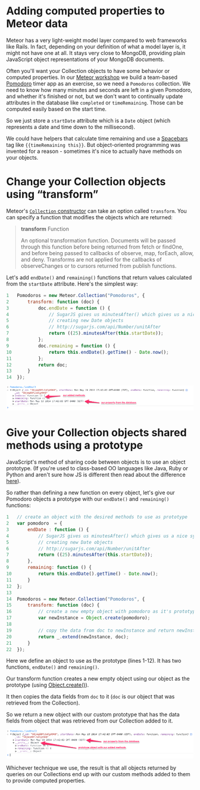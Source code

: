 # Adding computed properties to Meteor data

Meteor has a very light-weight model layer compared to web frameworks like Rails. In fact, depending on your definition of what a model layer is, it might not have one at all. It stays very close to MongoDB, providing plain JavaScript object representations of your MongoDB documents.

Often you'll want your Collection objects to have some behavior or computed properties. In our [Meteor workshop](http://www.okgrow.com/meteor/learn/) we build a team-based [Pomodoro](http://en.wikipedia.org/wiki/Pomodoro_Technique) timer app as an exercise, so we need a `Pomodoros` collection. We need to know how many minutes and seconds are left in a given Pomodoro, and whether it's finished or not, but we don't want to continually update attributes in the database like `completed` or `timeRemaining`. Those can be computed easily based on the start time.

So we just store a `startDate` attribute which is a `Date` object (which represents a date and time down to the millisecond).

We could have helpers that calculate time remaining and use a [Spacebars](https://github.com/meteor/meteor/blob/master/packages/spacebars/README.md) tag like `{{timeRemaining this}}`. But object-oriented programming was invented for a reason - sometimes it's nice to actually have methods on your objects.

# Change your Collection objects using “transform”

Meteor's [`Collection` constructor](http://docs.meteor.com/#meteor_collection) can take an option called `transform`. You can specify a function that modifies the objects which are returned:

> <strong>transform</strong> Function
>
> An optional transformation function. Documents will be passed through this function before being returned from fetch or findOne, and before being passed to callbacks of observe, map, forEach, allow, and deny. Transforms are not applied for the callbacks of observeChanges or to cursors returned from publish functions.

Let's add `endDate()` and `remaining()` functions that return values calculated from the `startDate` attribute. Here's the simplest way:

```javascript
1   Pomodoros = new Meteor.Collection("Pomodoros", {
2       transform: function (doc) {
3           doc.endDate = function () {
4               // SugarJS gives us minutesAfter() which gives us a nice syntax for
5               // creating new Date objects
6               // http://sugarjs.com/api/Number/unitAfter
7               return ((25).minutesAfter(this.startDate));
8           };
9           doc.remaining = function () {
10              return this.endDate().getTime() - Date.now();
11          };
12          return doc;
13      }
14  });
```

![](images/transform-screenshot.png)

# Give your Collection objects shared methods using a prototype

JavaScript's method of sharing code between objects is to use an object prototype. (If you're used to class-based OO languages like Java, Ruby or Python and aren't sure how JS is different then read about the difference [here](https://developer.mozilla.org/en-US/docs/Web/JavaScript/Guide/Inheritance_and_the_prototype_chain)).

So rather than defining a new function on every object, let's give our Pomodoro objects a prototype with our `endDate()` and `remaining()` functions:

```javascript
1   // create an object with the desired methods to use as prototype
2   var pomodoro  = {
3       endDate : function () {
4           // SugarJS gives us minutesAfter() which gives us a nice syntax for
5           // creating new Date objects
6           // http://sugarjs.com/api/Number/unitAfter
7           return ((25).minutesAfter(this.startDate));
8       },
9       remaining: function () {
10          return this.endDate().getTime() - Date.now();
11      }
12  };
13
14  Pomodoros = new Meteor.Collection("Pomodoros", {
15      transform: function (doc) {
16          // create a new empty object with pomodoro as it's prototype
17          var newInstance = Object.create(pomodoro);
18
19          // copy the data from doc to newInstance and return newInstance
20          return _.extend(newInstance, doc);
21      }
22  });
```

Here we define an object to use as the prototype (lines 1-12). It has two functions, `endDate()` and `remaining()`.

Our transform function creates a new empty object using our object as the prototype (using [Object.create()](https://developer.mozilla.org/en-US/docs/Web/JavaScript/Reference/Global_Objects/Object/create)).

It then copies the data fields from `doc` to it (`doc` is our object that was retrieved from the Collection).

So we return a new object with our custom prototype that has the data fields from object that was retrieved from our Collection added to it.

![](images/transform-with-prototype-screenshot.png)

Whichever technique we use, the result is that all objects returned by queries on our Collections end up with our custom methods added to them to provide computed properties.
